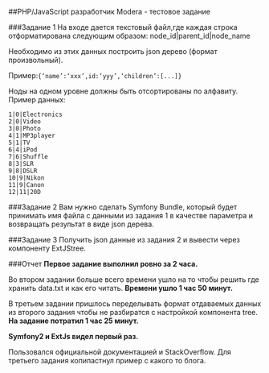 ##PHP/JavaScript разработчик Modera - тестовое задание

###Задание 1
На входе дается текстовый файл,где каждая строка отформатирована следующим образом: node_id|parent_id|node_name

Необходимо из этих данных построить json дерево (формат произвольный).

Пример:```{‘name’:‘xxx’,id:‘yyy’,‘children’:[...]}```

Ноды на одном уровне должны быть отсортированы по алфавиту. Пример данных:

```
1|0|Electronics
2|0|Video
3|0|Photo
4|1|MP3player
5|1|TV
6|4|iPod
7|6|Shuffle
8|3|SLR
9|8|DSLR
10|9|Nikon
11|9|Canon
12|11|20D
```

###Задание 2 
Вам нужно сделать Symfony Bundle, который будет принимать имя файла с данными из задания 1 в качестве параметра и возвращать результат в виде json дерева.

###Задание 3
Получить json данные из задания 2 и вывести через компоненту ExtJStree.

###Отчет
**Первое задание выполнил ровно за 2 часа.**

Во втором задании больше всего времени ушло на то чтобы решить где хранить data.txt и как его читать.
**Времени ушло 1 час 50 минут.**

В третьем задании пришлось переделывать формат отдаваемых данных из второго задания чтобы не разбиратся с настройкой компонента tree.
**На задание потратил 1 час 25 минут.**

**Symfony2 и ExtJs видел первый раз.**

Пользовался официальной документацией и StackOverflow. Для третьего задания копипастнул пример с какого то блога.
